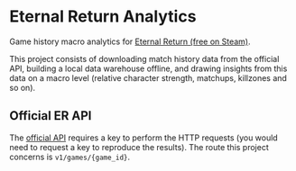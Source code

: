# Eternal Return Analytics

Game history macro analytics for [Eternal Return (free on Steam)](https://playeternalreturn.com).

This project consists of downloading match history data from the official API,
building a local data warehouse offline,
and drawing insights from this data on a macro level
(relative character strength, matchups, killzones and so on).

## Official ER API

The [official API](https://developer.eternalreturn.io/) requires a key to perform the HTTP requests
(you would need to request a key to reproduce the results).
The route this project concerns is `v1/games/{game_id}`.